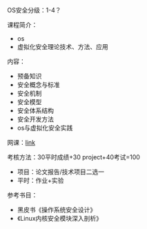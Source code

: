 
OS安全分级：1-4？

课程简介：
- os
- 虚拟化安全理论技术、方法、应用

内容：
- 预备知识
- 安全概念与标准
- 安全机制
- 安全模型
- 安全体系结构
- 安全开发方法
- os与虚拟化安全实践

网课：[link](https://www.bilibili.com/video/BV18x411U7MW/)

考核方法：30平时成绩+30 project+40考试=100
- 项目：论文报告/技术项目二选一
- 平时：作业+实验

参考书目：
- 黑皮书《操作系统安全设计》
- 《Linux内核安全模块深入剖析》
